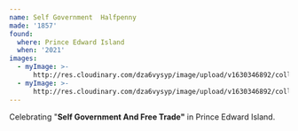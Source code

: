 ```yaml
---
name: Self Government  Halfpenny
made: '1857'
found:
  where: Prince Edward Island
  when: '2021'
images:
  - myImage: >-
      http://res.cloudinary.com/dza6vysyp/image/upload/v1630346892/collection/coins/self-government-halfpenny/10A608E9-5250-4F9D-9FA4-3AD85E96BB7A_1_105_c_adobespark_erijyj.png
  - myImage: >-
      http://res.cloudinary.com/dza6vysyp/image/upload/v1630346892/collection/coins/self-government-halfpenny/C5367A6D-09D0-436E-9A65-AD05722DA35D_1_105_c_adobespark_rjhqyh.png
---
```

Celebrating "**Self Government And Free Trade"** in Prince Edward Island.
